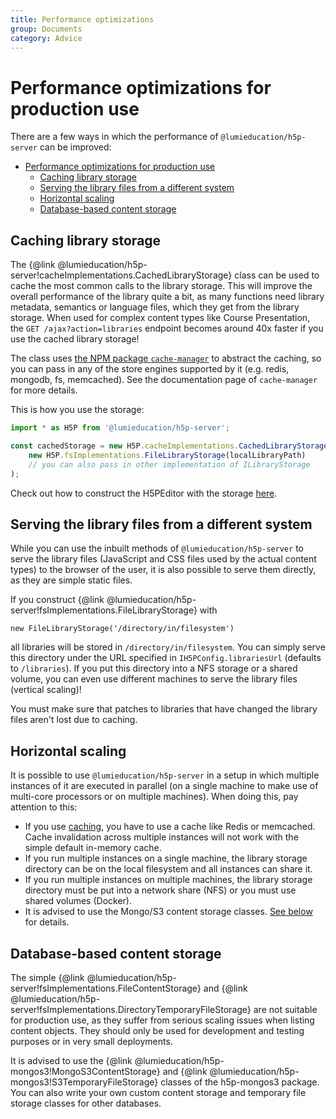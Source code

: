```yaml
---
title: Performance optimizations
group: Documents
category: Advice
---
```


# Performance optimizations for production use

There are a few ways in which the performance of `@lumieducation/h5p-server` can
be improved:

- [Performance optimizations for production use](#performance-optimizations-for-production-use)
  - [Caching library storage](#caching-library-storage)
  - [Serving the library files from a different system](#serving-the-library-files-from-a-different-system)
  - [Horizontal scaling](#horizontal-scaling)
  - [Database-based content storage](#database-based-content-storage)

## Caching library storage

The {@link @lumieducation/h5p-server!cacheImplementations.CachedLibraryStorage} class can be used to
cache the most common calls to the library storage. This will improve the
overall performance of the library quite a bit, as many functions need library
metadata, semantics or language files, which they get from the library storage.
When used for complex content types like Course Presentation, the `GET
/ajax?action=libraries` endpoint becomes around 40x faster if you use the cached
library storage!

The class uses [the NPM package
`cache-manager`](https://www.npmjs.com/package/cache-manager) to abstract the
caching, so you can pass in any of the store engines supported by it (e.g.
redis, mongodb, fs, memcached). See the documentation page of `cache-manager`
for more details.

This is how you use the storage:

```javascript
import * as H5P from '@lumieducation/h5p-server';

const cachedStorage = new H5P.cacheImplementations.CachedLibraryStorage(
    new H5P.fsImplementations.FileLibraryStorage(localLibraryPath)
    // you can also pass in other implementation of ILibraryStorage
);
```

Check out how to construct the H5PEditor with the storage
[here](../usage/h5p-editor-constructor.md).

## Serving the library files from a different system

While you can use the inbuilt methods of `@lumieducation/h5p-server` to serve the
library files (JavaScript and CSS files used by the actual content types) to
the browser of the user, it is also possible to serve them directly, as they are
simple static files.

If you construct {@link @lumieducation/h5p-server!fsImplementations.FileLibraryStorage} with

`new FileLibraryStorage('/directory/in/filesystem')`

all libraries will be stored in `/directory/in/filesystem`. You can simply serve
this directory under the URL specified in `IH5PConfig.librariesUrl` (defaults
to `/libraries`). If you put this directory into a NFS storage or a shared
volume, you can even use different machines to serve the library files
(vertical scaling)!

You must make sure that patches to libraries that have changed the library files
aren't lost due to caching.

## Horizontal scaling

It is possible to use `@lumieducation/h5p-server` in a setup in which multiple
instances of it are executed in parallel (on a single machine to make use of
multi-core processors or on multiple machines). When doing this, pay attention
to this:

- If you use [caching](#caching-library-storage), you have to use a cache like
  Redis or memcached. Cache invalidation across multiple instances will not work
  with the simple default in-memory cache.
- If you run multiple instances on a single machine, the library storage
  directory can be on the local filesystem and all instances can share it.
- If you run multiple instances on multiple machines, the library storage
  directory must be put into a network share (NFS) or you must use shared
  volumes (Docker).
- It is advised to use the Mongo/S3 content storage classes. [See
  below](#database-based-content-storage) for details.

## Database-based content storage

The simple {@link
@lumieducation/h5p-server!fsImplementations.FileContentStorage} and {@link
@lumieducation/h5p-server!fsImplementations.DirectoryTemporaryFileStorage} are
not suitable for production use, as they suffer from serious scaling issues when
listing content objects. They should only be used for development and testing
purposes or in very small deployments.

It is advised to use the {@link
@lumieducation/h5p-mongos3!MongoS3ContentStorage} and {@link
@lumieducation/h5p-mongos3!S3TemporaryFileStorage} classes of the h5p-mongos3
package. You can also write your own custom content storage and temporary file
storage classes for other databases.
